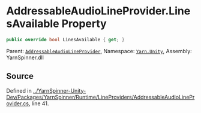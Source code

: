 # AddressableAudioLineProvider.LinesAvailable Property


```csharp
public override bool LinesAvailable { get; }
```



<div class="class-metadata">

Parent: [`AddressableAudioLineProvider`](/api/csharp/yarn.unity/addressableaudiolineprovider.md), Namespace: [`Yarn.Unity`](/api/csharp/yarn.unity/README.md), Assembly: YarnSpinner.dll
</div>

## Source
Defined in [../YarnSpinner-Unity-Dev/Packages/YarnSpinner/Runtime/LineProviders/AddressableAudioLineProvider.cs](https://github.com/YarnSpinnerTool/YarnSpinner-Unity//blob/develop/Runtime/LineProviders/AddressableAudioLineProvider.cs#L41), line 41.
